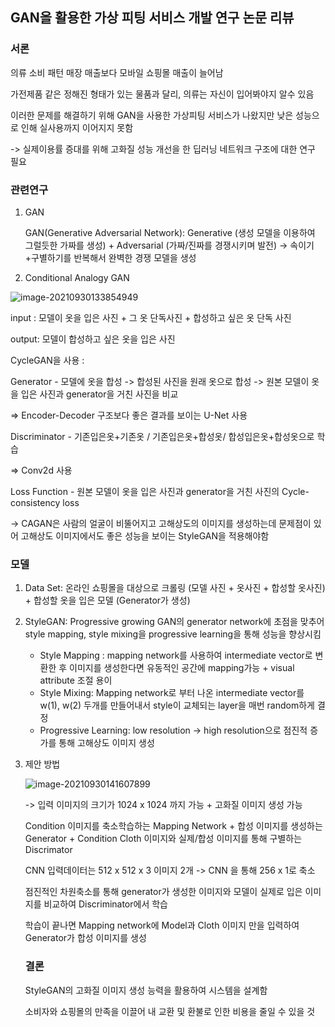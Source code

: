 ## GAN을 활용한 가상 피팅 서비스 개발 연구 논문 리뷰



### 서론

의류 소비 패턴 매장 매출보다 모바일 쇼핑몰 매출이 늘어남

가전제품 같은 정해진 형태가 있는 물품과 달리, 의류는 자신이 입어봐야지 알수 있음

이러한 문제를 해결하기 위해 GAN을 사용한 가상피팅 서비스가 나왔지만 낮은 성능으로 인해 실사용까지 이어지지 못함

-> 실제이용률 증대를 위해 고화질 성능 개선을 한 딥러닝 네트워크 구조에 대한 연구 필요



### 관련연구

1. GAN

   GAN(Generative Adversarial Network): Generative (생성 모델을  이용하여 그럴듯한 가짜를 생성) + Adversarial (가짜/진짜를 경쟁시키며 발전) -> 속이기+구별하기를 반복해서 완벽한 경쟁 모델을 생성

   

2. Conditional Analogy GAN

![image-20210930133854949](C:\Users\chaeh\AppData\Roaming\Typora\typora-user-images\image-20210930133854949.png)

input :  모델이 옷을 입은 사진 + 그 옷 단독사진 + 합성하고 싶은 옷 단독 사진

output: 모델이 합성하고 싶은 옷을 입은 사진

CycleGAN을 사용 :

Generator - 모델에 옷을 합성 -> 합성된 사진을 원래 옷으로 합성 -> 원본 모델이 옷을 입은 사진과 generator을 거친 사진을 비교 

=> Encoder-Decoder 구조보다 좋은 결과를  보이는 U-Net 사용

Discriminator - 기존입은옷+기존옷 / 기존입은옷+합성옷/ 합성입은옷+합성옷으로 학습

=> Conv2d 사용

Loss Function - 원본 모델이 옷을 입은 사진과 generator을 거친 사진의 Cycle-consistency loss



-> CAGAN은 사람의 얼굴이 비뚤어지고 고해상도의 이미지를 생성하는데 문제점이 있어 고해상도 이미지에서도 좋은 성능을 보이는 StyleGAN을 적용해야함



### 모델

1. Data Set: 온라인 쇼핑몰을 대상으로 크롤링 (모델 사진 + 옷사진 + 합성할 옷사진) + 합성할 옷을 입은 모델 (Generator가 생성)

2. StyleGAN: Progressive growing GAN의 generator network에 초점을 맞추어 style mapping, style mixing을 progressive learning을 통해 성능을 향상시킴 

   - Style Mapping : mapping network를 사용하여 intermediate vector로 변환한 후 이미지를 생성한다면 유동적인 공간에 mapping가능 + visual attribute 조절 용이
   - Style Mixing: Mapping network로 부터 나온 intermediate vector를 w(1), w(2) 두개를 만들어내서 style이 교체되는 layer을 매번 random하게 결정
   - Progressive Learning: low resolution -> high resolution으로 점진적 증가를 통해 고해상도 이미지 생성

   

3. 제안 방법

   ![image-20210930141607899](C:\Users\chaeh\AppData\Roaming\Typora\typora-user-images\image-20210930141607899.png)

   -> 입력 이미지의 크기가 1024 x 1024 까지 가능 + 고화질 이미지 생성 가능

   Condition 이미지를 축소학습하는 Mapping Network + 합성 이미지를 생성하는 Generator + Condition Cloth 이미지와 실제/합성 이미지를 통해 구별하는 Discrimator

   CNN 입력데이터는 512 x 512 x 3 이미지 2개 -> CNN 을 통해 256 x 1로 축소

   점진적인 차원축소를 통해 generator가 생성한 이미지와 모델이 실제로 입은 이미지를 비교하여 Discriminator에서 학습

   학습이 끝나면 Mapping network에 Model과 Cloth 이미지 만을 입력하여 Generator가 합성 이미지를 생성

   

   ### 결론

   StyleGAN의 고화질 이미지 생성 능력을 활용하여 시스템을 설계함

   소비자와 쇼핑몰의 만족을 이끌어 내 교환 및 환불로 인한 비용을 줄일 수 있을 것

   

   

